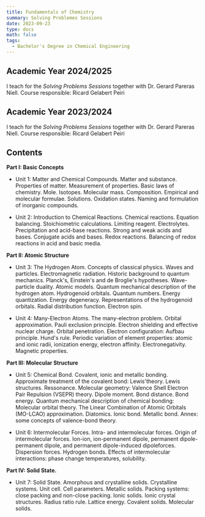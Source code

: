 ```yaml
---
title: Fundamentals of Chemistry
summary: Solving Problemes Sessions
date: 2023-09-23
type: docs
math: false
tags:
  - Bachelor's Degree in Chemical Engineering
---
```

## Academic Year 2024/2025

I teach for the _Solving Problems Sessions_ together with Dr. Gerard Pareras Niell. Course responsible: Ricard Gelabert Peiri

## Academic Year 2023/2024

I teach for the _Solving Problems Sessions_ together with Dr. Gerard Pareras Niell. Course responsible: Ricard Gelabert Peiri

## Contents

**Part I: Basic Concepts**

- Unit 1: Matter and Chemical Compounds. Matter and substance. Properties of matter. Measurement of properties. Basic laws of chemistry. Mole. Isotopes. Molecular mass. Compossition. Empirical and molecular formulae. Solutions. Oxidation states. Naming and formulation of inorganic compounds.

- Unit 2: Introduction to Chemical Reactions. Chemical reactions. Equation balancing. Stoichiometric calculations. Limiting reagent. Electrolytes. Precipitation and acid-base reactions. Strong and weak acids and bases. Conjugate acids and bases. Redox reactions. Balancing of redox reactions in acid and basic media.

**Part II: Atomic Structure**

- Unit 3: The Hydrogen Atom. Concepts of classical physics. Waves and particles. Electromagnetic radiation. Historic background to quantum mechanics. Planck's, Einstein's and de Broglie's hypotheses. Wave-particle duality. Atomic models. Quantum mechanical description of the hydrogen atom. Hydrogenoid orbitals. Quantum numbers. Energy quantization. Energy degeneracy. Representations of the hydrogenoid orbitals. Radial distribution function. Electron spin.

- Unit 4: Many-Electron Atoms. The many-electron problem. Orbital approximation. Pauli exclusion principle. Electron shielding and effective nuclear charge. Orbital penetration. Electron configuration: Aufbau principle. Hund's rule. Periodic variation of element properties: atomic and ionic radii, ionization energy, electron affinity. Electronegativity. Magnetic properties.

**Part III: Molecular Structure**

- Unit 5: Chemical Bond. Covalent, ionic and metallic bonding. Approximate treatment of the covalent bond: Lewis'theory. Lewis structures. Ressonance. Molecular geometry: Valence Shell Electron Pair Repulsion (VSEPR) theory. Dipole moment. Bond distance. Bond energy. Quantum mechanical description of chemical bonding: Molecular orbital theory. The Linear Combination of Atomic Orbitals (MO-LCAO) approximation. Diatomics. Ionic bond. Metallic bond. Annex: some concepts of valence-bond theory.

- Unit 6: Intermolecular Forces. Intra- and intermolecular forces. Origin of intermolecular forces. Ion-ion, ion-permanent dipole, permanent dipole-permanent dipole, and permanent dipole-induced dipoleforces. Dispersion forces. Hydrogen bonds. Effects of intermolecular interactions: phase change temperatures, solubility.

**Part IV: Solid State.**

- Unit 7: Solid State. Amorphous and crystalline solids. Crystalline systems. Unit cell. Cell parameters. Metallic solids. Packing systems: close packing and non-close packing. Ionic solids. Ionic crystal structures. Radius ratio rule. Lattice energy. Covalent solids. Molecular solids.
